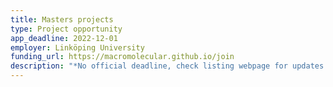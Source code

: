 ```yaml
---
title: Masters projects
type: Project opportunity
app_deadline: 2022-12-01
employer: Linköping University
funding_url: https://macromolecular.github.io/join
description: "*No official deadline, check listing webpage for updates.<br><br>* We welcome contact from Master’s students that are interested in doing projects within the group. We do not advertise specific Master’s projects, but we will always have several available, linked to our various research themes. If you have specific research interests, let us know and we will try to tailor the project to you."
---
```

